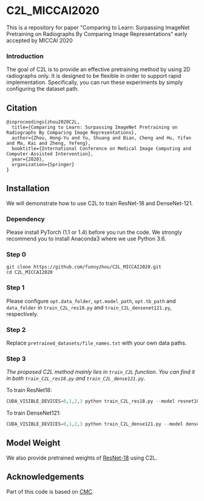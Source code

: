 # C2L_MICCAI2020
This is a repository for paper "Comparing to Learn: Surpassing ImageNet Pretraining on Radiographs By Comparing Image Representations" early accepted by MICCAI 2020

### Introduction

The goal of C2L is to provide an effective pretraining method by using 2D radiographs only. It is designed to be flexible in order to support rapid implementation. Specifically, you can run these experiments by simply configuring the dataset path.

## Citation

```
@inproceedings{zhou2020C2L,
  title={Comparing to Learn: Surpassing ImageNet Pretraining on Radiographs By Comparing Image Representations},
  author={Zhou, Hong-Yu and Yu, Shuang and Bian, Cheng and Hu, Yifan and Ma, Kai and Zheng, Yefeng},
  booktitle={International Conference on Medical Image Computing and Computer-Assisted Intervention},
  year={2020},
  organization={Springer}
}
```

## Installation

We will demonstrate how to use C2L to train ResNet-18 and DenseNet-121.

### Dependency

Please install PyTorch (1.1 or 1.4) before you run the code. We strongly recommend you to install Anaconda3 where we use Python 3.6.

### Step 0

    git clone https://github.com/funnyzhou/C2L_MICCAI2020.git
    cd C2L_MICCAI2020
### Step 1

Please configure `opt.data_folder`, `opt.model_path`, `opt.tb_path` and `data_folder` in `train_C2L_res18.py` and `train_C2L_densenet121.py`, respectively. 

### Step 2

Replace `pretrained_datasets/file_names.txt` with your own data paths.

### Step 3
*The proposed C2L method mainly lies in `train_C2L` function. You can find it in both `train_C2L_res18.py` and `train_C2L_dense121.py`.*

To train ResNet18:

```python
CUDA_VISIBLE_DEVICES=0,1,2,3 python train_C2L_res18.py --model resnet18 --batch_size 128 --num_workers 24 --c2l
```

To train DenseNet121:

```python
CUDA_VISIBLE_DEVICES=0,1,2,3 python train_C2L_dense121.py --model densenet121 --batch_size 128 --num_workers 24 --c2l
```

## Model Weight

We also provide pretrained weights of [ResNet-18](https://drive.google.com/file/d/1DJ1jrbDvCfBPeIK6fw2WqkkEmUXmUf2C/view?usp=sharing) using C2L.

## Acknowledgements

Part of this code is based on [CMC](https://github.com/HobbitLong/CMC).

